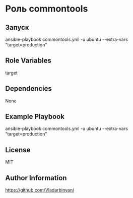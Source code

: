 Роль commontools
=========

Запуск
------------

ansible-playbook commontools.yml -u ubuntu --extra-vars "target=production"

Role Variables
--------------

target 

Dependencies
------------

None



Example Playbook
----------------

ansible-playbook commontools.yml -u ubuntu --extra-vars "target=production"


License
-------

MIT

Author Information
------------------

https://github.com/Vladarbinyan/